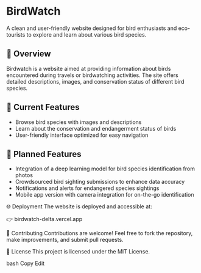 # BirdWatch

A clean and user-friendly website designed for bird enthusiasts and eco-tourists to explore and learn about various bird species.

## 🌿 Overview

Birdwatch is a website aimed at providing information about birds encountered during travels or birdwatching activities. The site offers detailed descriptions, images, and conservation status of different bird species.

## 🚀 Current Features

- Browse bird species with images and descriptions
- Learn about the conservation and endangerment status of birds
- User-friendly interface optimized for easy navigation

## 🔮 Planned Features

- Integration of a deep learning model for bird species identification from photos
- Crowdsourced bird sighting submissions to enhance data accuracy
- Notifications and alerts for endangered species sightings
- Mobile app version with camera integration for on-the-go identification

🌐 Deployment
The website is deployed and accessible at:

👉 birdwatch-delta.vercel.app

🤝 Contributing
Contributions are welcome! Feel free to fork the repository, make improvements, and submit pull requests.

📄 License
This project is licensed under the MIT License.

bash
Copy
Edit
